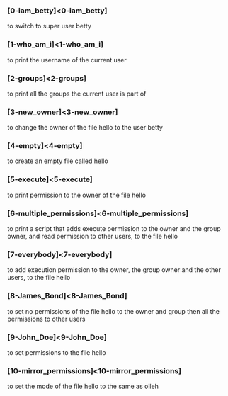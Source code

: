 ### [0-iam_betty]<0-iam_betty]
to switch to super user betty

### [1-who_am_i]<1-who_am_i]
to print the username of the current user

### [2-groups]<2-groups]
to print all the groups the current user is part of

### [3-new_owner]<3-new_owner]
to change the owner of the file hello to the user betty

### [4-empty]<4-empty]
to create an empty file called hello

### [5-execute]<5-execute]
to print permission to the owner of the file hello

### [6-multiple_permissions]<6-multiple_permissions]
to print a script that adds execute permission to the owner and the group owner, and read permission to other users, to the file hello

### [7-everybody]<7-everybody]
to add execution permission to the owner, the group owner and the other users, to the file hello

### [8-James_Bond]<8-James_Bond]
to set no permissions of the file hello to the owner and group then all the permissions to other users

### [9-John_Doe]<9-John_Doe]
to set permissions to the file hello

### [10-mirror_permissions]<10-mirror_permissions]
to set the mode of the file hello to the same as olleh
